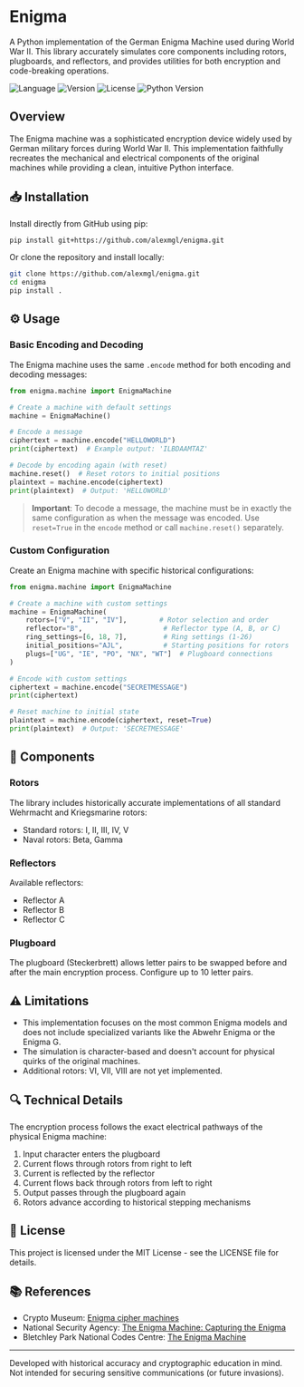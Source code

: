 # Enigma

A Python implementation of the German Enigma Machine used during World War II. This library accurately simulates core components including rotors, plugboards, and reflectors, and provides utilities for both encryption and code-breaking operations.

![Language](https://img.shields.io/badge/language-Python-blue)
![Version](https://img.shields.io/badge/version-v1.0.0-brightgreen)
![License](https://img.shields.io/badge/license-MIT-orange)
![Python Version](https://img.shields.io/badge/python-%3E%3D3.6-informational)

## Overview

The Enigma machine was a sophisticated encryption device widely used by German military forces during World War II. This implementation faithfully recreates the mechanical and electrical components of the original machines while providing a clean, intuitive Python interface.

## 📥 Installation

Install directly from GitHub using pip:

```bash
pip install git+https://github.com/alexmgl/enigma.git
```

Or clone the repository and install locally:

```bash
git clone https://github.com/alexmgl/enigma.git
cd enigma
pip install .
```

## ⚙️ Usage

### Basic Encoding and Decoding

The Enigma machine uses the same `.encode` method for both encoding and decoding messages:

```python
from enigma.machine import EnigmaMachine

# Create a machine with default settings
machine = EnigmaMachine()

# Encode a message
ciphertext = machine.encode("HELLOWORLD")
print(ciphertext)  # Example output: 'ILBDAAMTAZ'

# Decode by encoding again (with reset)
machine.reset()  # Reset rotors to initial positions
plaintext = machine.encode(ciphertext)
print(plaintext)  # Output: 'HELLOWORLD'
```

> **Important**: To decode a message, the machine must be in exactly the same configuration as when the message was encoded. Use `reset=True` in the `encode` method or call `machine.reset()` separately.

### Custom Configuration

Create an Enigma machine with specific historical configurations:

```python
from enigma.machine import EnigmaMachine

# Create a machine with custom settings
machine = EnigmaMachine(
    rotors=["V", "II", "IV"],        # Rotor selection and order
    reflector="B",                    # Reflector type (A, B, or C)
    ring_settings=[6, 18, 7],         # Ring settings (1-26)
    initial_positions="AJL",          # Starting positions for rotors
    plugs=["UG", "IE", "PO", "NX", "WT"]  # Plugboard connections
)

# Encode with custom settings
ciphertext = machine.encode("SECRETMESSAGE")
print(ciphertext)

# Reset machine to initial state
plaintext = machine.encode(ciphertext, reset=True)
print(plaintext)  # Output: 'SECRETMESSAGE'
```

## 🧩 Components

### Rotors

The library includes historically accurate implementations of all standard Wehrmacht and Kriegsmarine rotors:

- Standard rotors: I, II, III, IV, V
- Naval rotors: Beta, Gamma

### Reflectors

Available reflectors:

- Reflector A
- Reflector B
- Reflector C

### Plugboard

The plugboard (Steckerbrett) allows letter pairs to be swapped before and after the main encryption process. Configure up to 10 letter pairs.

## ⚠️ Limitations

- This implementation focuses on the most common Enigma models and does not include specialized variants like the Abwehr Enigma or the Enigma G.
- The simulation is character-based and doesn't account for physical quirks of the original machines.
- Additional rotors: VI, VII, VIII are not yet implemented. 

## 🔍 Technical Details

The encryption process follows the exact electrical pathways of the physical Enigma machine:

1. Input character enters the plugboard
2. Current flows through rotors from right to left
3. Current is reflected by the reflector
4. Current flows back through rotors from left to right
5. Output passes through the plugboard again
6. Rotors advance according to historical stepping mechanisms

## 📜 License

This project is licensed under the MIT License - see the LICENSE file for details.

## 📚 References

- Crypto Museum: [Enigma cipher machines](https://www.cryptomuseum.com/crypto/enigma/)
- National Security Agency: [The Enigma Machine: Capturing the Enigma](https://www.nsa.gov/History/Cryptologic-History/Historical-Figures-Publications/The-Enigma/)
- Bletchley Park National Codes Centre: [The Enigma Machine](https://bletchleypark.org.uk/our-story/enigma-machine/)

---

Developed with historical accuracy and cryptographic education in mind. Not intended for securing sensitive communications (or future invasions).